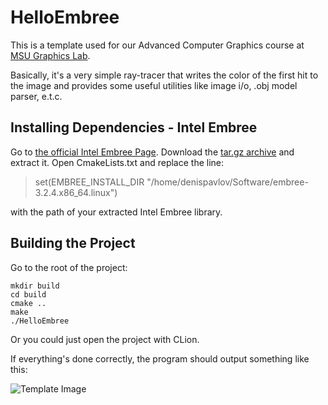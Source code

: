 # HelloEmbree
This is a template used for our Advanced Computer Graphics course at [MSU Graphics Lab](http://graphics.cs.msu.ru/en).

Basically, it's a very simple ray-tracer that writes the color of the first hit to the image and provides some useful utilities like image i/o, .obj model parser, e.t.c.
## Installing Dependencies - Intel Embree

Go to [the official Intel Embree Page](https://github.com/embree/embree). Download the [tar.gz archive](https://github.com/embree/embree#linux-targz-files) and extract it. Open CmakeLists.txt and replace the line:
> set(EMBREE_INSTALL_DIR      "/home/denispavlov/Software/embree-3.2.4.x86_64.linux")

with the path of your extracted Intel Embree library.

## Building the Project

Go to the root of the project:

```
mkdir build
cd build
cmake ..
make
./HelloEmbree
```

Or you could just open the project with CLion.

If everything's done correctly, the program should output something like this:

![Template Image](https://github.com/pavlovdenis/HelloEmbree/pics/template.png)
